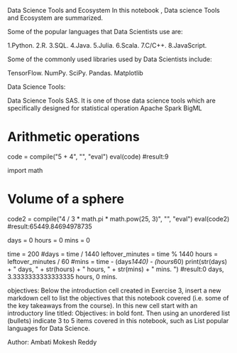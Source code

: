 
Data Science Tools and Ecosystem
In this notebook , Data science Tools and Ecosystem are summarized.

Some of the popular languages that Data Scientists use are:

1.Python. 
2.R. 
3.SQL. 
4.Java. 
5.Julia. 
6.Scala. 
7.C/C++. 
8.JavaScript.

Some of the commonly used libraries used by Data Scientists include:

TensorFlow.
NumPy.
SciPy.
Pandas.
Matplotlib

Data Science Tools:

Data Science Tools SAS. It is one of those data science tools which are specifically designed for statistical operation Apache Spark BigML

# Arithmetic operations
code = compile("5 + 4", 
"<string>", "eval")
eval(code)
#result:9

import math
# Volume of a sphere
code2 = compile("4 / 3 * math.pi * math.pow(25, 3)", "<string>", "eval")
eval(code2)
#result:65449.84694978735

days = 0
hours = 0
mins = 0

time = 200
#days = time / 1440
leftover_minutes = time % 1440
hours = leftover_minutes / 60
#mins = time - (days*1440) - (hours*60)
print(str(days) + " days, " + str(hours) + " hours, " + str(mins) +  " mins. ")
#result:0 days, 3.3333333333333335 hours, 0 mins.

objectives:
Below the introduction cell created in Exercise 3, insert a new markdown cell to list the objectives that this notebook covered (i.e. some of the key takeaways from the course). In this new cell start with an introductory line titled: Objectives: in bold font. Then using an unordered list (bullets) indicate 3 to 5 items covered in this notebook, such as List popular languages for Data Science.

Author:
Ambati Mokesh Reddy

